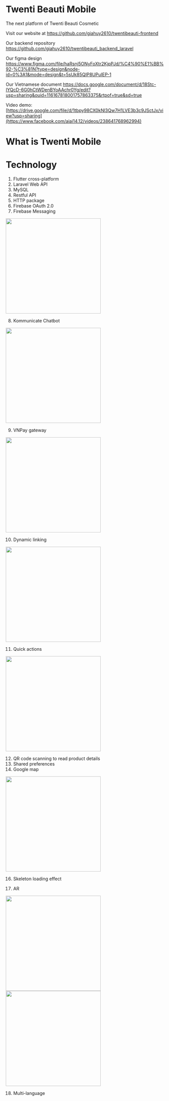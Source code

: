 # Twenti Beauti Mobile
The next platform of Twenti Beauti Cosmetic

Visit our website at https://github.com/giahuy2610/twentibeauti-frontend 

Our backend repository https://github.com/giahuy2610/twentibeauti_backend_laravel  

Our figma design https://www.figma.com/file/haRsnj5ONyFoXtr2KjpPJd/%C4%90%E1%BB%92-%C3%81N?type=design&node-id=0%3A1&mode=design&t=5sUk85QIP8UPuIEP-1

Our Vietnamese document  https://docs.google.com/document/d/18Stc-IYQcD-6G0hCtWDenBYoAAchr0Yg/edit?usp=sharing&ouid=116167818001757863375&rtpof=true&sd=true  

Video demo:  
[https://drive.google.com/file/d/1tbpy98CX0kNl3Qw7H1LVE3b3c9JSctJx/view?usp=sharing](https://www.facebook.com/aiai14.12/videos/238641768962994)

# What is Twenti Mobile

# Technology
1. Flutter cross-platform
2. Laravel Web API
3. MySQL
4. Restful API
5. HTTP package
6. Firebase OAuth 2.0
7. Firebase Messaging  
<img src="https://github.com/giahuy2610/twenti_mobile/assets/87313146/11cffe31-993e-43a0-9fe8-d4d81ca0f635" width="300" />

8. Kommunicate Chatbot  
<img src="https://github.com/giahuy2610/twenti_mobile/assets/87313146/bfd1f47a-a76b-4235-b347-b326e9e2920f" width="300" />  

9. VNPay gateway
<img src="https://github.com/giahuy2610/twenti_mobile/assets/87313146/0ab03ffa-ed25-464f-b894-765ae7806226" width="300" />  

10. Dynamic linking
<img src="https://github.com/giahuy2610/twenti_mobile/assets/87313146/330490b3-ea12-4807-8754-b622f866e3b2" width="300" />  

11. Quick actions
<img src="https://github.com/giahuy2610/twenti_mobile/assets/87313146/db6d2c6a-9391-4d48-b5a8-3364541aac5d" width="300" />  

12. QR code scanning to read product details  
13. Shared preferences  
14. Google map  
<img src="https://github.com/giahuy2610/twenti_mobile/assets/87313146/a9667f5b-bcec-4aa6-9f3b-817d03338ae0" width="300" />

16. Skeleton loading effect

18. AR

<img src="https://github.com/giahuy2610/twenti_mobile/assets/87313146/a730f41e-b11a-41e1-b047-4dfb52984def" width="300" /> 

<img src="https://github.com/giahuy2610/twenti_mobile/assets/87313146/47b0070a-7086-47bd-be2b-f541a0b0dc22" width="300" /> 

18. Multi-language



